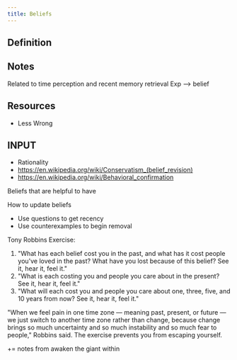 ```yaml
---
title: Beliefs
---
```


## Definition


## Notes
Related to time perception and recent memory retrieval
Exp --> belief



## Resources
- Less Wrong

## INPUT
- Rationality
- https://en.wikipedia.org/wiki/Conservatism_(belief_revision)
- https://en.wikipedia.org/wiki/Behavioral_confirmation




Beliefs that are helpful to have

How to update beliefs
- Use questions to get recency
- Use counterexamples to begin removal


Tony Robbins Exercise:
1. "What has each belief cost you in the past, and what has it cost people you've loved in the past? What have you lost because of this belief? See it, hear it, feel it."
2.  "What is each costing you and people you care about in the present? See it, hear it, feel it."
3. "What will each cost you and people you care about one, three, five, and 10 years from now? See it, hear it, feel it."

"When we feel pain in one time zone — meaning past, present, or future — we just switch to another time zone rather than change, because change brings so much uncertainty and so much instability and so much fear to people," Robbins said. The exercise prevents you from escaping yourself.

+= notes from awaken the giant within
